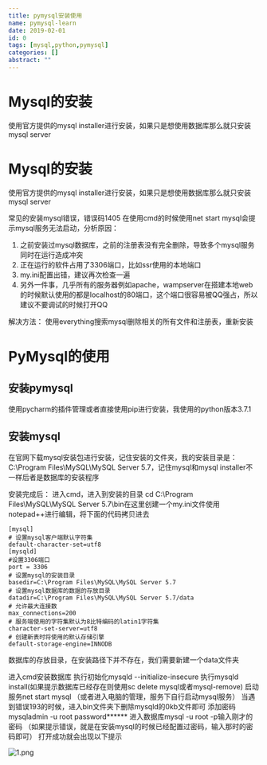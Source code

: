 ```yaml
---
title: pymysql安装使用
name: pymysql-learn
date: 2019-02-01
id: 0
tags: [mysql,python,pymysql]
categories: []
abstract: ""
---
```



# Mysql的安装

使用官方提供的mysql installer进行安装，如果只是想使用数据库那么就只安装mysql server



<!--more-->


# Mysql的安装

使用官方提供的mysql installer进行安装，如果只是想使用数据库那么就只安装mysql server


<!--more-->
常见的安装mysql错误，错误码1405
在使用cmd的时候使用net start mysql会提示mysql服务无法启动，分析原因：

1. 之前安装过mysql数据库，之前的注册表没有完全删除，导致多个mysql服务同时在运行造成冲突
2. 正在运行的软件占用了3306端口，比如ssr使用的本地端口
3. my.ini配置出错，建议再次检查一遍
4. 另外一件事，几乎所有的服务器例如apache，wampserver在搭建本地web的时候默认使用的都是localhost的80端口，这个端口很容易被QQ强占，所以建议不要调试的时候打开QQ

解决方法：
使用everything搜索mysql删除相关的所有文件和注册表，重新安装

# PyMysql的使用

## 安装pymysql

使用pycharm的插件管理或者直接使用pip进行安装，我使用的python版本3.7.1

## 安装mysql

在官网下载mysql安装包进行安装，记住安装的文件夹，我的安装目录是：C:\Program Files\MySQL\MySQL Server 5.7，记住mysql和mysql installer不一样后者是数据库的安装程序

安装完成后：
进入cmd，进入到安装的目录 cd C:\Program Files\MySQL\MySQL Server 5.7\bin在这里创建一个my.ini文件使用notepad++进行编辑，将下面的代码拷贝进去

```mysql
[mysql]
# 设置mysql客户端默认字符集
default-character-set=utf8 
[mysqld]
#设置3306端口
port = 3306 
# 设置mysql的安装目录
basedir=C:\Program Files\MySQL\MySQL Server 5.7
# 设置mysql数据库的数据的存放目录
datadir=C:\Program Files\MySQL\MySQL Server 5.7/data
# 允许最大连接数
max_connections=200
# 服务端使用的字符集默认为8比特编码的latin1字符集
character-set-server=utf8
# 创建新表时将使用的默认存储引擎
default-storage-engine=INNODB
```

数据库的存放目录，在安装路径下并不存在，我们需要新建一个data文件夹

进入cmd安装数据库
执行初始化mysqld --initialize-insecure 
执行mysqld install(如果提示数据库已经存在则使用sc delete mysql或者mysql-remove)
启动服务net start mysql （或者进入电脑的管理，服务下自行启动mysql服务）
当遇到错误193的时候，进入bin文件夹下删除mysqld的0kb文件即可
添加密码mysqladmin -u root password******
进入数据库mysql -u root -p输入刚才的密码
（如果提示错误，就是在安装mysql的时候已经配置过密码，输入那时的密码即可）
打开成功就会出现以下提示

![1.png](https://s2.ax1x.com/2019/02/01/k3TlWQ.png)